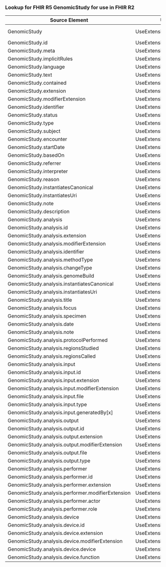 ### Lookup for FHIR R5 GenomicStudy for use in FHIR R2

| Source Element | Usage | Target |
| -------------- | ----- | ------ |
| GenomicStudy | UseExtension | http://hl7.org/fhir/5.0/StructureDefinition/extension-GenomicStudy |
| GenomicStudy.id | UseExtensionFromAncestor | - |
| GenomicStudy.meta | UseExtensionFromAncestor | - |
| GenomicStudy.implicitRules | UseExtensionFromAncestor | - |
| GenomicStudy.language | UseExtensionFromAncestor | - |
| GenomicStudy.text | UseExtensionFromAncestor | - |
| GenomicStudy.contained | UseExtensionFromAncestor | - |
| GenomicStudy.extension | UseExtensionFromAncestor | - |
| GenomicStudy.modifierExtension | UseExtensionFromAncestor | - |
| GenomicStudy.identifier | UseExtensionFromAncestor | - |
| GenomicStudy.status | UseExtensionFromAncestor | - |
| GenomicStudy.type | UseExtensionFromAncestor | - |
| GenomicStudy.subject | UseExtensionFromAncestor | - |
| GenomicStudy.encounter | UseExtensionFromAncestor | - |
| GenomicStudy.startDate | UseExtensionFromAncestor | - |
| GenomicStudy.basedOn | UseExtensionFromAncestor | - |
| GenomicStudy.referrer | UseExtensionFromAncestor | - |
| GenomicStudy.interpreter | UseExtensionFromAncestor | - |
| GenomicStudy.reason | UseExtensionFromAncestor | - |
| GenomicStudy.instantiatesCanonical | UseExtensionFromAncestor | - |
| GenomicStudy.instantiatesUri | UseExtensionFromAncestor | - |
| GenomicStudy.note | UseExtensionFromAncestor | - |
| GenomicStudy.description | UseExtensionFromAncestor | - |
| GenomicStudy.analysis | UseExtensionFromAncestor | - |
| GenomicStudy.analysis.id | UseExtensionFromAncestor | - |
| GenomicStudy.analysis.extension | UseExtensionFromAncestor | - |
| GenomicStudy.analysis.modifierExtension | UseExtensionFromAncestor | - |
| GenomicStudy.analysis.identifier | UseExtensionFromAncestor | - |
| GenomicStudy.analysis.methodType | UseExtensionFromAncestor | - |
| GenomicStudy.analysis.changeType | UseExtensionFromAncestor | - |
| GenomicStudy.analysis.genomeBuild | UseExtensionFromAncestor | - |
| GenomicStudy.analysis.instantiatesCanonical | UseExtensionFromAncestor | - |
| GenomicStudy.analysis.instantiatesUri | UseExtensionFromAncestor | - |
| GenomicStudy.analysis.title | UseExtensionFromAncestor | - |
| GenomicStudy.analysis.focus | UseExtensionFromAncestor | - |
| GenomicStudy.analysis.specimen | UseExtensionFromAncestor | - |
| GenomicStudy.analysis.date | UseExtensionFromAncestor | - |
| GenomicStudy.analysis.note | UseExtensionFromAncestor | - |
| GenomicStudy.analysis.protocolPerformed | UseExtensionFromAncestor | - |
| GenomicStudy.analysis.regionsStudied | UseExtensionFromAncestor | - |
| GenomicStudy.analysis.regionsCalled | UseExtensionFromAncestor | - |
| GenomicStudy.analysis.input | UseExtensionFromAncestor | - |
| GenomicStudy.analysis.input.id | UseExtensionFromAncestor | - |
| GenomicStudy.analysis.input.extension | UseExtensionFromAncestor | - |
| GenomicStudy.analysis.input.modifierExtension | UseExtensionFromAncestor | - |
| GenomicStudy.analysis.input.file | UseExtensionFromAncestor | - |
| GenomicStudy.analysis.input.type | UseExtensionFromAncestor | - |
| GenomicStudy.analysis.input.generatedBy[x] | UseExtensionFromAncestor | - |
| GenomicStudy.analysis.output | UseExtensionFromAncestor | - |
| GenomicStudy.analysis.output.id | UseExtensionFromAncestor | - |
| GenomicStudy.analysis.output.extension | UseExtensionFromAncestor | - |
| GenomicStudy.analysis.output.modifierExtension | UseExtensionFromAncestor | - |
| GenomicStudy.analysis.output.file | UseExtensionFromAncestor | - |
| GenomicStudy.analysis.output.type | UseExtensionFromAncestor | - |
| GenomicStudy.analysis.performer | UseExtensionFromAncestor | - |
| GenomicStudy.analysis.performer.id | UseExtensionFromAncestor | - |
| GenomicStudy.analysis.performer.extension | UseExtensionFromAncestor | - |
| GenomicStudy.analysis.performer.modifierExtension | UseExtensionFromAncestor | - |
| GenomicStudy.analysis.performer.actor | UseExtensionFromAncestor | - |
| GenomicStudy.analysis.performer.role | UseExtensionFromAncestor | - |
| GenomicStudy.analysis.device | UseExtensionFromAncestor | - |
| GenomicStudy.analysis.device.id | UseExtensionFromAncestor | - |
| GenomicStudy.analysis.device.extension | UseExtensionFromAncestor | - |
| GenomicStudy.analysis.device.modifierExtension | UseExtensionFromAncestor | - |
| GenomicStudy.analysis.device.device | UseExtensionFromAncestor | - |
| GenomicStudy.analysis.device.function | UseExtensionFromAncestor | - |
